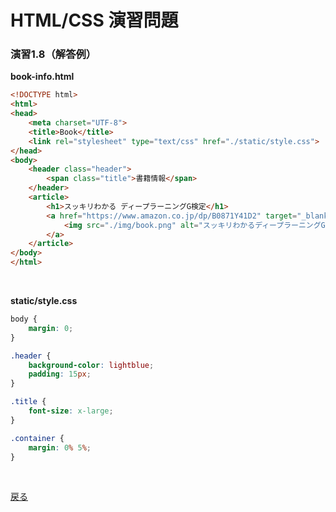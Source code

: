 # HTML/CSS 演習問題

### 演習1.8（解答例）

**book-info.html**

```html
<!DOCTYPE html>
<html>
<head>
    <meta charset="UTF-8">
    <title>Book</title>
    <link rel="stylesheet" type="text/css" href="./static/style.css">
</head>
<body>
    <header class="header">
        <span class="title">書籍情報</span>
    </header>
    <article>
        <h1>スッキリわかる ディープラーニングG検定</h1>
        <a href="https://www.amazon.co.jp/dp/B0871Y41D2" target="_blank">
            <img src="./img/book.png" alt="スッキリわかるディープラーニングG検定">
        </a>
    </article>
</body>
</html>
```

<br>

**static/style.css**

```css
body {
    margin: 0;
}

.header {
    background-color: lightblue;
    padding: 15px;
}

.title {
    font-size: x-large;
}

.container {
    margin: 0% 5%;
}
```

<br>

[戻る](../../..)